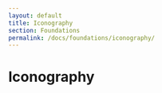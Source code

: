 ```yaml
---
layout: default
title: Iconography
section: Foundations
permalink: /docs/foundations/iconography/
---
```


# Iconography
